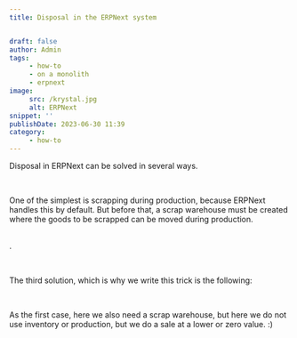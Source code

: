 ```yaml
---
title: Disposal in the ERPNext system


draft: false
author: Admin
tags:
     - how-to
     - on a monolith
     - erpnext
image:
     src: /krystal.jpg
     alt: ERPNext
snippet: ''
publishDate: 2023-06-30 11:39
category:
     - how-to
---
```


<div class="ql-editor read-mode"><p>Disposal in ERPNext can be solved in several ways. </p><p><br></p><p>One of the simplest is scrapping during production, because ERPNext handles this by default. But before that, a scrap warehouse must be created where the goods to be scrapped can be moved during production. </p><p><br> . </p><p><br></p><p>The third solution, which is why we write this trick is the following:</p><p><br></p><p>As the first case, here we also need a scrap warehouse, but here we do not use inventory or production, but we do a sale at a lower or zero value. :)</p></div>